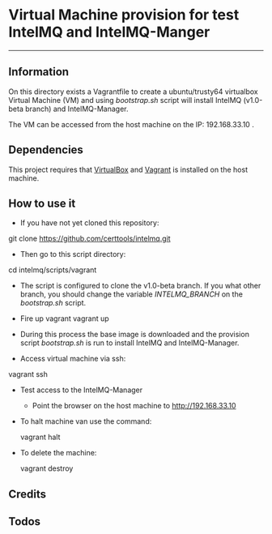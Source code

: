 # Virtual Machine provision for test IntelMQ and IntelMQ-Manger
***

## Information
On this directory exists a Vagrantfile to create a ubuntu/trusty64 virtualbox Virtual Machine (VM) and using *bootstrap.sh* script will install IntelMQ (v1.0-beta branch) and IntelMQ-Manager.

The VM can be accessed from the host machine on the IP: 192.168.33.10 .

## Dependencies
This project requires that [VirtualBox][vb] and [Vagrant][vg] is installed on the host machine.

## How to use it
* If you have not yet cloned this repository:

git clone https://github.com/certtools/intelmq.git

* Then go to this script directory:

cd intelmq/scripts/vagrant

* The script is configured to clone the v1.0-beta branch. If you what other branch, you should change the variable *INTELMQ_BRANCH* on the *bootstrap.sh* script.  
* Fire up vagrant
vagrant up

* During this process the base image is downloaded and the provision script *bootstrap.sh* is run to install IntelMQ and IntelMQ-Manager.

* Access virtual machine via ssh:

vagrant ssh

* Test access to the IntelMQ-Manager
    - Point the browser on the host machine to http://192.168.33.10

* To halt machine van use the command:

  vagrant halt

* To delete the machine:

  vagrant destroy

## Credits

[vb]: https://www.virtualbox.org/wiki/Downloads "VirtualBox"
[vg]: http://www.vagrantup.com/downloads.html  "Vagrant"

## Todos
